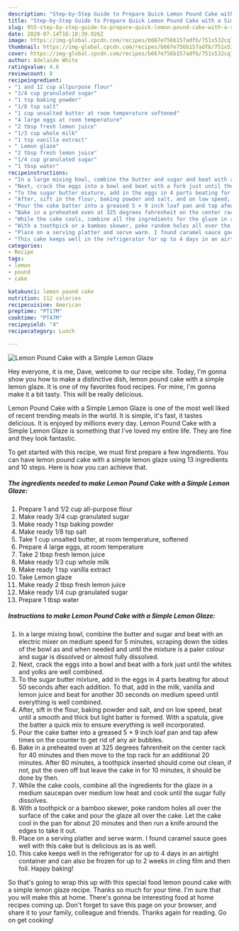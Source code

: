 ```yaml
---
description: "Step-by-Step Guide to Prepare Quick Lemon Pound Cake with a Simple Lemon Glaze"
title: "Step-by-Step Guide to Prepare Quick Lemon Pound Cake with a Simple Lemon Glaze"
slug: 955-step-by-step-guide-to-prepare-quick-lemon-pound-cake-with-a-simple-lemon-glaze
date: 2020-07-14T16:18:39.926Z
image: https://img-global.cpcdn.com/recipes/b667e756b157adfb/751x532cq70/lemon-pound-cake-with-a-simple-lemon-glaze-recipe-main-photo.jpg
thumbnail: https://img-global.cpcdn.com/recipes/b667e756b157adfb/751x532cq70/lemon-pound-cake-with-a-simple-lemon-glaze-recipe-main-photo.jpg
cover: https://img-global.cpcdn.com/recipes/b667e756b157adfb/751x532cq70/lemon-pound-cake-with-a-simple-lemon-glaze-recipe-main-photo.jpg
author: Adelaide White
ratingvalue: 4.6
reviewcount: 8
recipeingredient:
- "1 and 12 cup allpurpose flour"
- "3/4 cup granulated sugar"
- "1 tsp baking powder"
- "1/8 tsp salt"
- "1 cup unsalted butter at room temperature softened"
- "4 large eggs at room temperature"
- "2 tbsp fresh lemon juice"
- "1/3 cup whole milk"
- "1 tsp vanilla extract"
- " Lemon glaze"
- "2 tbsp fresh lemon juice"
- "1/4 cup granulated sugar"
- "1 tbsp water"
recipeinstructions:
- "In a large mixing bowl, combine the butter and sugar and beat with an electric mixer on medium speed for 5 minutes, scraping down the sides of the bowl as and when needed and until the mixture is a paler colour and sugar is dissolved or almost fully dissolved."
- "Next, crack the eggs into a bowl and beat with a fork just until the whites and yolks are well combined."
- "To the sugar butter mixture, add in the eggs in 4 parts beating for about 50 seconds after each addition. To that, add in the milk, vanilla and lemon juice and beat for another 30 seconds on medium speed until everything is well combined."
- "After, sift in the flour, baking powder and salt, and on low speed, beat until a smooth and thick but light batter is formed. With a spatula, give the batter a quick mix to ensure everything is well incorporated."
- "Pour the cake batter into a greased 5 × 9 inch loaf pan and tap afew times on the counter to get rid of any air bubbles."
- "Bake in a preheated oven at 325 degrees fahrenheit on the center rack for 40 minutes and then move to the top rack for an additional 20 minutes. After 60 minutes, a toothpick inserted should come out clean, if not, put the oven off but leave the cake in for 10 minutes, it should be done by then."
- "While the cake cools, combine all the ingredients for the glaze in a medium saucepan over medium low heat and cook until the sugar fully dissolves."
- "With a toothpick or a bamboo skewer, poke random holes all over the surface of the cake and pour the glaze all over the cake. Let the cake cool in the pan for about 20 minutes and then run a knife around the edges to take it out."
- "Place on a serving platter and serve warm. I found caramel sauce goes well with this cake but is delicious as is as well."
- "This cake keeps well in the refrigerator for up to 4 days in an airtight container and can also be frozen for up to 2 weeks in cling film and then foil. Happy baking!"
categories:
- Recipe
tags:
- lemon
- pound
- cake

katakunci: lemon pound cake 
nutrition: 112 calories
recipecuisine: American
preptime: "PT17M"
cooktime: "PT47M"
recipeyield: "4"
recipecategory: Lunch

---
```



![Lemon Pound Cake with a Simple Lemon Glaze](https://img-global.cpcdn.com/recipes/b667e756b157adfb/751x532cq70/lemon-pound-cake-with-a-simple-lemon-glaze-recipe-main-photo.jpg)

Hey everyone, it is me, Dave, welcome to our recipe site. Today, I'm gonna show you how to make a distinctive dish, lemon pound cake with a simple lemon glaze. It is one of my favorites food recipes. For mine, I'm gonna make it a bit tasty. This will be really delicious.



Lemon Pound Cake with a Simple Lemon Glaze is one of the most well liked of recent trending meals in the world. It is simple, it's fast, it tastes delicious. It is enjoyed by millions every day. Lemon Pound Cake with a Simple Lemon Glaze is something that I've loved my entire life. They are fine and they look fantastic.


To get started with this recipe, we must first prepare a few ingredients. You can have lemon pound cake with a simple lemon glaze using 13 ingredients and 10 steps. Here is how you can achieve that.

<!--inarticleads1-->

##### The ingredients needed to make Lemon Pound Cake with a Simple Lemon Glaze:

1. Prepare 1 and 1/2 cup all-purpose flour
1. Make ready 3/4 cup granulated sugar
1. Make ready 1 tsp baking powder
1. Make ready 1/8 tsp salt
1. Take 1 cup unsalted butter, at room temperature, softened
1. Prepare 4 large eggs, at room temperature
1. Take 2 tbsp fresh lemon juice
1. Make ready 1/3 cup whole milk
1. Make ready 1 tsp vanilla extract
1. Take  Lemon glaze
1. Make ready 2 tbsp fresh lemon juice
1. Make ready 1/4 cup granulated sugar
1. Prepare 1 tbsp water




<!--inarticleads2-->

##### Instructions to make Lemon Pound Cake with a Simple Lemon Glaze:

1. In a large mixing bowl, combine the butter and sugar and beat with an electric mixer on medium speed for 5 minutes, scraping down the sides of the bowl as and when needed and until the mixture is a paler colour and sugar is dissolved or almost fully dissolved.
1. Next, crack the eggs into a bowl and beat with a fork just until the whites and yolks are well combined.
1. To the sugar butter mixture, add in the eggs in 4 parts beating for about 50 seconds after each addition. To that, add in the milk, vanilla and lemon juice and beat for another 30 seconds on medium speed until everything is well combined.
1. After, sift in the flour, baking powder and salt, and on low speed, beat until a smooth and thick but light batter is formed. With a spatula, give the batter a quick mix to ensure everything is well incorporated.
1. Pour the cake batter into a greased 5 × 9 inch loaf pan and tap afew times on the counter to get rid of any air bubbles.
1. Bake in a preheated oven at 325 degrees fahrenheit on the center rack for 40 minutes and then move to the top rack for an additional 20 minutes. After 60 minutes, a toothpick inserted should come out clean, if not, put the oven off but leave the cake in for 10 minutes, it should be done by then.
1. While the cake cools, combine all the ingredients for the glaze in a medium saucepan over medium low heat and cook until the sugar fully dissolves.
1. With a toothpick or a bamboo skewer, poke random holes all over the surface of the cake and pour the glaze all over the cake. Let the cake cool in the pan for about 20 minutes and then run a knife around the edges to take it out.
1. Place on a serving platter and serve warm. I found caramel sauce goes well with this cake but is delicious as is as well.
1. This cake keeps well in the refrigerator for up to 4 days in an airtight container and can also be frozen for up to 2 weeks in cling film and then foil. Happy baking!




So that's going to wrap this up with this special food lemon pound cake with a simple lemon glaze recipe. Thanks so much for your time. I'm sure that you will make this at home. There's gonna be interesting food at home recipes coming up. Don't forget to save this page on your browser, and share it to your family, colleague and friends. Thanks again for reading. Go on get cooking!
